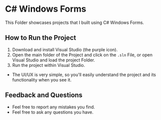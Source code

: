 # C# Windows Forms
This Folder showcases projects that I built using C# Windows Forms.

## How to Run the Project
1. Download and install Visual Studio (the purple icon).
2. Open the main folder of the Project and click on the `.sln` File, or open Visual Studio and load the project Folder.
3. Run the project within Visual Studio.

- The UI/UX is very simple, so you'll easily understand the project and its functionality when you see it.

## Feedback and Questions
- Feel free to report any mistakes you find.  
- Feel free to ask any questions you have.